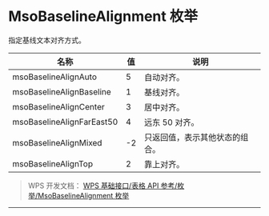 # MsoBaselineAlignment 枚举

指定基线文本对齐方式。

| 名称                      | 值  | 说明                           |
|---------------------------|-----|--------------------------------|
| msoBaselineAlignAuto      | 5   | 自动对齐。                     |
| msoBaselineAlignBaseline  | 1   | 基线对齐。                     |
| msoBaselineAlignCenter    | 3   | 居中对齐。                     |
| msoBaselineAlignFarEast50 | 4   | 远东 50 对齐。                 |
| msoBaselineAlignMixed     | -2  | 只返回值，表示其他状态的组合。 |
| msoBaselineAlignTop       | 2   | 靠上对齐。                     |

> WPS 开发文档： [WPS 基础接口/表格 API 参考/枚举/MsoBaselineAlignment 枚举](https://qn.cache.wpscdn.cn/encs/doc/office_v19/topics/WPS%20%E5%9F%BA%E7%A1%80%E6%8E%A5%E5%8F%A3/%E8%A1%A8%E6%A0%BC%20API%20%E5%8F%82%E8%80%83/%E6%9E%9A%E4%B8%BE/MsoBaselineAlignment%20%E6%9E%9A%E4%B8%BE.html)

------------------------------------------------------------------------
